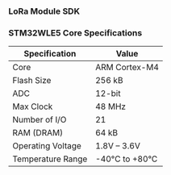 ### LoRa Module SDK

### STM32WLE5 Core Specifications

| Specification       | Value            |
|---------------------|------------------|
| Core                | ARM Cortex-M4    |
| Flash Size          | 256 kB           |
| ADC                 | 12-bit           |
| Max Clock           | 48 MHz           |
| Number of I/O       | 21               |
| RAM (DRAM)          | 64 kB            |
| Operating Voltage   | 1.8V – 3.6V      |
| Temperature Range   | -40°C to +80°C   |

